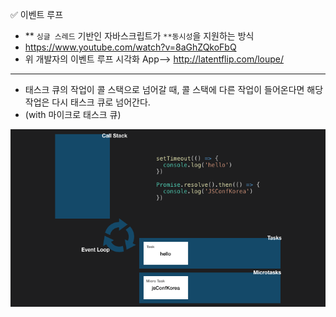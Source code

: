 ✅ 이벤트 루프
* ** `싱글 스레드` 기반인 자바스크립트가 `**동시성`을 지원하는 방식
* https://www.youtube.com/watch?v=8aGhZQkoFbQ
* 위 개발자의 이벤트 루프 시각화 App--> http://latentflip.com/loupe/

<hr />

* 태스크 큐의 작업이 콜 스택으로 넘어갈 때, 콜 스택에 다른 작업이 들어온다면 해당 작업은 다시 태스크 큐로 넘어간다.
* (with 마이크로 태스크 큐)

![microtask](/resources/microtask.gif)
